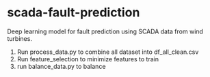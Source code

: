 # scada-fault-prediction
Deep learning model for fault prediction using SCADA data from wind turbines.

1. Run process_data.py to combine all dataset into df_all_clean.csv
2. Run feature_selection to minimize features to train
3.  run balance_data.py to balance 